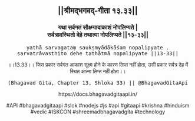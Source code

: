 <center><h2>||श्रीमद्‍भगवद्‍-गीता १३.३३||</h2>
<h3>यथा सर्वगतं सौक्ष्म्यादाकाशं नोपलिप्यते |<br/>सर्वत्रावस्थितो देहे तथात्मा नोपलिप्यते ||१३-३३||</h3>
<pre>yathā sarvagataṃ saukṣmyādākāśaṃ nopalipyate .<br/>sarvatrāvasthito dehe tathātmā nopalipyate ||13-33||</pre>
<p>।।13.33।। जिस प्रकार सर्वगत आकाश सूक्ष्म होने के कारण लिप्त नहीं होता, उसी प्रकार सर्वत्र देह में स्थित आत्मा लिप्त नहीं होता।।</p>
<pre>(Bhagavad Gita, Chapter 13, Shloka 33) || @BhagavadGitaApi</pre><p>https://docs.bhagavadgitaapi.in/</p><p>#API #bhagavadgitaapi #slok #nodejs #js #api #gitaapi #krishna #hinduism #vedic #ISKCON #shreemadbhagavadgita #technology</p></center>